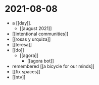 # 2021-08-08

- a [[day]].
  - [[august 2021]]
- [[intentional communities]]
- [[rosas y urquiza]]
- [[teresa]]
- [[do]]
  - [[agora]]
    - [[agora bot]]
- remembered [[a bicycle for our minds]]
- [[fix spaces]]
- [[ntv]]
